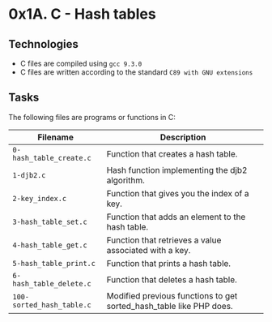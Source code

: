 # 0x1A. C - Hash tables

## Technologies
* C files are compiled using `gcc 9.3.0`
* C files are written according to the standard `C89 with GNU extensions`

## Tasks
The following files are programs or functions in C:

| Filename | Description |
| -------- | ----------- |
| `0-hash_table_create.c` | Function that creates a hash table. |
| `1-djb2.c` | Hash function implementing the djb2 algorithm. |
| `2-key_index.c` | Function that gives you the index of a key. |
| `3-hash_table_set.c` | Function that adds an element to the hash table. |
| `4-hash_table_get.c` | Function that retrieves a value associated with a key. |
| `5-hash_table_print.c` | Function that prints a hash table. |
| `6-hash_table_delete.c` | Function that deletes a hash table. |
| `100-sorted_hash_table.c` | Modified previous functions to get sorted_hash_table like PHP does. |
